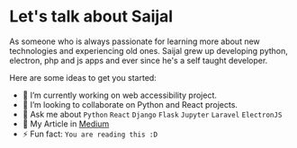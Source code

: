 # Let's talk about Saijal

As someone who is always passionate for learning more about new technologies and experiencing old ones. Saijal grew up developing python, electron, php and js apps and ever since he's a self taught developer. 
  

Here are some ideas to get you started:

- 🔭 I’m currently working on web accessibility project.
- 👯 I’m looking to collaborate on Python and React projects.
- 💬 Ask me about `Python` `React` `Django` `Flask` `Jupyter` `Laravel` `ElectronJS`
- 📰 My Article in [Medium](https://medium.com/@saijalshakya)
- ⚡ Fun fact: `You are reading this :D`
